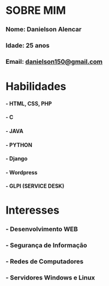 
# SOBRE MIM
### Nome: Danielson Alencar
### Idade: 25 anos
### Email: danielson150@gmail.com

# Habilidades

#### - HTML, CSS, PHP
#### - C
#### - JAVA
#### - PYTHON
#### - Django
#### - Wordpress
#### - GLPI (SERVICE DESK)

# Interesses
### - Desenvolvimento WEB
### - Segurança de Informação
### - Redes de Computadores
### - Servidores Windows e Linux
